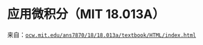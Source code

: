 # 应用微积分（MIT 18.013A）

来自：[`ocw.mit.edu/ans7870/18/18.013a/textbook/HTML/index.html`](https://ocw.mit.edu/ans7870/18/18.013a/textbook/HTML/index.html)
